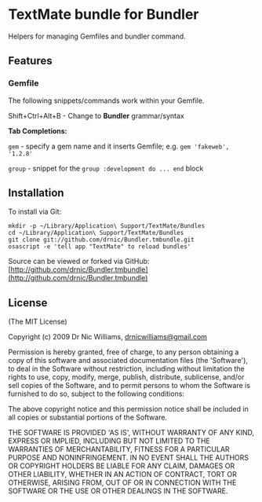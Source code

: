 # TextMate bundle for Bundler #

Helpers for managing Gemfiles and bundler command.

## Features ##

### Gemfile ###

The following snippets/commands work within your Gemfile.

Shift+Ctrl+Alt+B - Change to **Bundler** grammar/syntax

**Tab Completions:**

`gem` - specify a gem name and it inserts Gemfile; e.g. `gem 'fakeweb', '1.2.8'`

`group` - snippet for the `group :development do ... end` block

## Installation ##

To install via Git:

    mkdir -p ~/Library/Application\ Support/TextMate/Bundles
    cd ~/Library/Application\ Support/TextMate/Bundles
    git clone git://github.com/drnic/Bundler.tmbundle.git
    osascript -e 'tell app "TextMate" to reload bundles'

Source can be viewed or forked via GitHub: [http://github.com/drnic/Bundler.tmbundle](http://github.com/drnic/Bundler.tmbundle)


## License ##

(The MIT License)

Copyright (c) 2009 Dr Nic Williams, drnicwilliams@gmail.com

Permission is hereby granted, free of charge, to any person obtaining
a copy of this software and associated documentation files (the
'Software'), to deal in the Software without restriction, including
without limitation the rights to use, copy, modify, merge, publish,
distribute, sublicense, and/or sell copies of the Software, and to
permit persons to whom the Software is furnished to do so, subject to
the following conditions:

The above copyright notice and this permission notice shall be
included in all copies or substantial portions of the Software.

THE SOFTWARE IS PROVIDED 'AS IS', WITHOUT WARRANTY OF ANY KIND,
EXPRESS OR IMPLIED, INCLUDING BUT NOT LIMITED TO THE WARRANTIES OF
MERCHANTABILITY, FITNESS FOR A PARTICULAR PURPOSE AND NONINFRINGEMENT.
IN NO EVENT SHALL THE AUTHORS OR COPYRIGHT HOLDERS BE LIABLE FOR ANY
CLAIM, DAMAGES OR OTHER LIABILITY, WHETHER IN AN ACTION OF CONTRACT,
TORT OR OTHERWISE, ARISING FROM, OUT OF OR IN CONNECTION WITH THE
SOFTWARE OR THE USE OR OTHER DEALINGS IN THE SOFTWARE.
